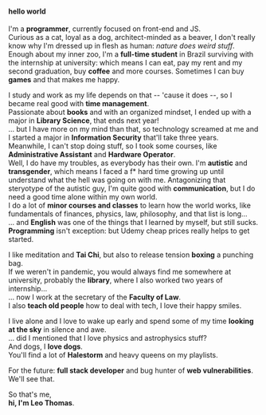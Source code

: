 #### hello world
I'm a **programmer**, currently focused on front-end and JS.  
Curious as a cat, loyal as a dog, architect-minded as a beaver, I don't really know why I'm dressed up in flesh as human: *nature does weird stuff*.  
Enough about my inner zoo, I'm a **full-time student** in Brazil surviving with the internship at university: which means I can eat, pay my rent and my second graduation, buy **coffee** and more courses. Sometimes I can buy **games** and that makes me happy.  

I study and work as my life depends on that -- 'cause it does --, so I became real good with **time management**.  
Passionate about **books** and with an organized mindset, I ended up with a major in **Library Science**, that ends next year!  
... but I have more on my mind than that, so technology screamed at me and I started a major in **Information Security** that'll take three years.  
Meanwhile, I can't stop doing stuff, so I took some courses, like **Administrative Assistant** and **Hardware Operator**.  
Well, I do have my troubles, as everybody has their own. I'm **autistic** and **transgender**, which means I faced a f* hard time growing up until understand what the hell was going on with me. Antagonizing that steryotype of the autistic guy, I'm quite good with **communication**, but I do need a good time alone within my own world.  
I do a lot of **minor courses and classes** to learn how the world works, like fundamentals of finances, physics, law, philosophy, and that list is long...  
... and **English** was one of the things that I learned by myself, but still sucks.  
**Programming** isn't exception: but Udemy cheap prices really helps to get started.

I like meditation and **Tai Chi**, but also to release tension **boxing** a punching bag.  
If we weren't in pandemic, you would always find me somewhere at university, probably the **library**, where I also worked two years of internship...  
... now I work at the secretary of the **Faculty of Law**.  
I also **teach old people** how to deal with tech, I love their happy smiles.

I live alone and I love to wake up early and spend some of my time **looking at the sky** in silence and awe.  
... did I mentioned that I love physics and astrophysics stuff?  
And dogs, I **love dogs**.  
You'll find a lot of **Halestorm** and heavy queens on my playlists.  

For the future: **full stack developer** and bug hunter of **web vulnerabilities**.  
We'll see that.  

So that's me,  
**hi, I'm Leo Thomas**.  
<!--
**anotherleo/anotherleo** is a ✨ _special_ ✨ repository because its `README.md` (this file) appears on your GitHub profile.

Here are some ideas to get you started:

- 🔭 I’m currently working on ...
- 🌱 I’m currently learning ...
- 👯 I’m looking to collaborate on ...
- 🤔 I’m looking for help with ...
- 💬 Ask me about ...
- 📫 How to reach me: ...
- 😄 Pronouns: ...
- ⚡ Fun fact: ...
-->
